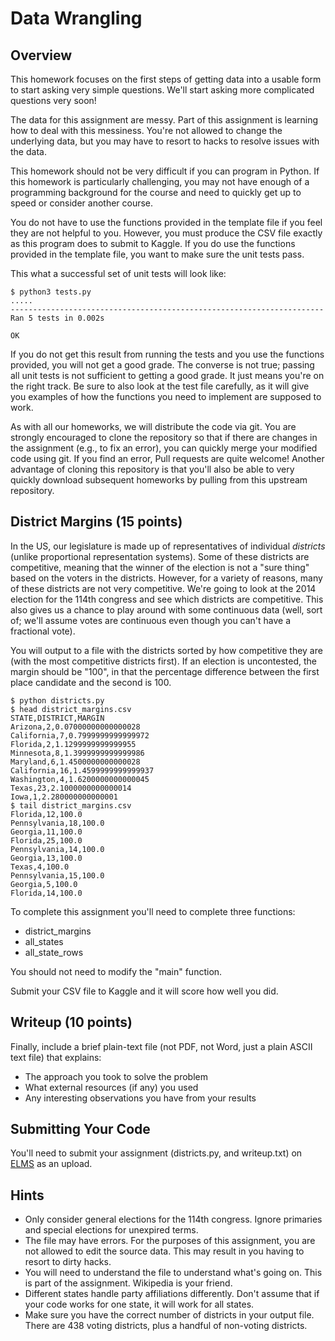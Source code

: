
Data Wrangling
===============

Overview
---------------

This homework focuses on the first steps of getting data into a usable
form to start asking very simple questions.  We'll start asking more
complicated questions very soon!

The data for this assignment are messy.  Part of this assignment is
learning how to deal with this messiness.  You're not allowed to
change the underlying data, but you may have to resort to hacks to
resolve issues with the data.

This homework should not be very difficult if you can program in
Python.  If this homework is particularly challenging, you may not
have enough of a programming background for the course and need to
quickly get up to speed or consider another course.

You do not have to use the functions provided in the template file if
you feel they are not helpful to you.  However, you must produce the
CSV file exactly as this program does to submit to Kaggle.  If you do
use the functions provided in the template file, you want to make
sure the unit tests pass.

This what a successful set of unit tests will
look like:

    $ python3 tests.py
    .....
    ----------------------------------------------------------------------
    Ran 5 tests in 0.002s
    
    OK

If you do not get this result from running the tests and you use the
functions provided, you will not get a good grade.  The converse is
not true; passing all unit tests is not sufficient to getting a good
grade.  It just means you're on the right track.  Be sure to also look
at the test file carefully, as it will give you examples of how the
functions you need to implement are supposed to work.

As with all our homeworks, we will distribute the code via git.  You
are strongly encouraged to clone the repository so that if there are
changes in the assignment (e.g., to fix an error), you can quickly
merge your modified code using git.  If you find an error, Pull
requests are quite welcome!  Another advantage of cloning this
repository is that you'll also be able to very quickly download
subsequent homeworks by pulling from this upstream repository.

District Margins (15 points)
----------------------------

In the US, our legislature is made up of representatives of individual
*districts* (unlike proportional representation systems).  Some of
these districts are competitive, meaning that the winner of the
election is not a "sure thing" based on the voters in the districts.
However, for a variety of reasons, many of these districts are not
very competitive.  We're going to look at the 2014 election for the
114th congress and see which districts are competitive.  This also
gives us a chance to play around with some continuous data (well, sort
of; we'll assume votes are continuous even though you can't have a
fractional vote).

You will output to a file with the districts sorted by how competitive
they are (with the most competitive districts first).  If an election
is uncontested, the margin should be "100", in that the percentage
difference between the first place candidate and the second is 100.  

    $ python districts.py
    $ head district_margins.csv
    STATE,DISTRICT,MARGIN
    Arizona,2,0.07000000000000028
    California,7,0.7999999999999972
    Florida,2,1.1299999999999955
    Minnesota,8,1.3999999999999986
    Maryland,6,1.4500000000000028
    California,16,1.4599999999999937
    Washington,4,1.6200000000000045
    Texas,23,2.1000000000000014
    Iowa,1,2.280000000000001
    $ tail district_margins.csv
    Florida,12,100.0
    Pennsylvania,18,100.0
    Georgia,11,100.0
    Florida,25,100.0
    Pennsylvania,14,100.0
    Georgia,13,100.0
    Texas,4,100.0
    Pennsylvania,15,100.0
    Georgia,5,100.0
    Florida,14,100.0

To complete this assignment you'll need to complete three functions:
* district_margins
* all_states
* all_state_rows

You should not need to modify the "main" function.

Submit your CSV file to Kaggle and it will score how well you did.

Writeup (10 points)
-----------------------

Finally, include a brief plain-text file (not PDF, not Word, just a
plain ASCII text file) that explains:
* The approach you took to solve the problem
* What external resources (if any) you used
* Any interesting observations you have from your results

Submitting Your Code
-----------------------

You'll need to submit your assignment (districts.py,
and writeup.txt) on
[ELMS](https://umd.instructure.com/courses/1239622) as an
upload.

Hints
-----------------------
* Only consider general elections for the 114th congress.  Ignore primaries and special elections for unexpired terms.
* The file may have errors.  For the purposes of this assignment, you are not allowed to edit the source data.  This may result in you having to resort to dirty hacks.
* You will need to understand the file to understand what's going on.  This is part of the assignment.  Wikipedia is your friend.
* Different states handle party affiliations differently.  Don't assume that if your code works for one state, it will work for all states.  
* Make sure you have the correct number of districts in your output file.  There are 438 voting districts, plus a handful of non-voting districts.
